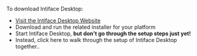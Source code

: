 To download Intiface Desktop:
* <a href="https://intiface.com/desktop" target="_blank">Visit the Intiface Desktop Website</a>
* Download and run the related installer for your platform
* Start Intiface Desktop, **but don't go through the setup steps just yet!**
* Instead, <router-link to="setup-intiface-desktop">click here to walk through the setup of Intiface Desktop together.</router-link>.
